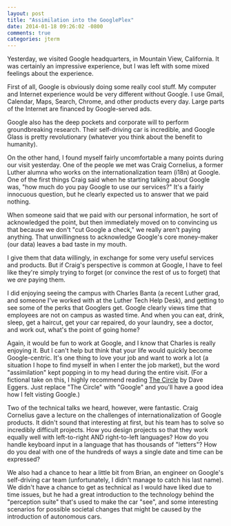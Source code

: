 ```yaml
---
layout: post
title: "Assimilation into the GooglePlex"
date: 2014-01-18 09:26:02 -0800
comments: true
categories: jterm
---
```


Yesterday, we visited Google headquarters, in Mountain View, California. It was certainly an impressive experience, but I was left with some mixed feelings about the experience.

First of all, Google is obviously doing some really cool stuff. My computer and Internet experience would be very different without Google. I use Gmail, Calendar, Maps, Search, Chrome, and other products every day. Large parts of the Internet are financed by Google-served ads. 

Google also has the deep pockets and corporate will to perform groundbreaking research. Their self-driving car is incredible, and Google Glass is pretty revolutionary (whatever you think about the benefit to humanity).

On the other hand, I found myself fairly uncomfortable a many points during our visit yesterday. One of the people we met was Craig Cornelius, a former Luther alumna who works on the internationalization team (i18n) at Google. One of the first things Craig said when he starting talking about Google was, "how much do you pay Google to use our services?" It's a fairly innocuous question, but he clearly expected us to answer that we paid nothing. 

When someone said that we paid with our personal information, he sort of acknowledged the point, but then immediately moved on to convincing us that because we don't "cut Google a check," we really aren't paying anything. That unwillingness to acknowledge Google's core money-maker (our data) leaves a bad taste in my mouth. 

I give them that data willingly, in exchange for some very useful services and products. But if Craig's perspective is common at Google, I have to feel like they're simply trying to forget (or convince the rest of us to forget) that we *are* paying them.

I did enjoying seeing the campus with Charles Banta (a recent Luther grad, and someone I've worked with at the Luther Tech Help Desk), and getting to see some of the perks that Googlers get. Google clearly views time that employees are not on campus as wasted time. And when you can eat, drink, sleep, get a haircut, get your car repaired, do your laundry, see a doctor, and work out, what's the point of going home?

Again, it would be fun to work at Google, and I know that Charles is really enjoying it. But I can't help but think that your life would quickly become Google-centric. It's one thing to love your job and want to work a lot (a situation I hope to find myself in when I enter the job market), but the word "assimilation" kept popping in to my head during the entire visit. (For a fictional take on this, I highly recommend reading [The Circle](https://www.goodreads.com/book/show/18302455-the-circle) by Dave Eggers. Just replace "The Circle" with "Google" and you'll have a good idea how I felt visting Google.)

Two of the technical talks we heard, however, were fantastic. Craig Cornelius gave a lecture on the challenges of internationalization of Google products. It didn't sound that interesting at first, but his team has to solve so incredibly difficult projects. How you design projects so that they work equally well with left-to-right AND right-to-left languages? How do you handle keyboard input in a language that has thousands of "letters"? How do you deal with one of the hundreds of ways a single date and time can be expressed?

We also had a chance to hear a little bit from Brian, an engineer on Google's self-driving car team (unfortunately, I didn't manage to catch his last name). We didn't have a chance to get as technical as I would have liked due to time issues, but he had a great introduction to the technology behind the "perception suite" that's used to make the car "see", and some interesting scenarios for possible societal changes that might be caused by the introduction of autonomous cars.
